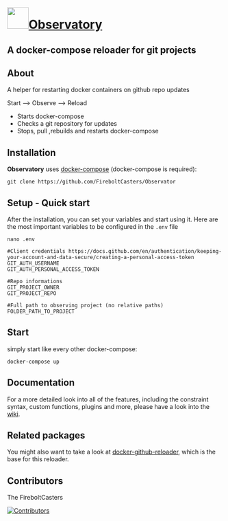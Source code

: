 <h1><a href="https://github.com/FireboltCasters/Observatory"><img src="https://raw.githubusercontent.com/FireboltCasters/Observatory/main/logo.png" width="50" heigth="50" /></a><a href="https://github.com/FireboltCasters/Observatory">Observatory</a></h1><h2> A docker-compose reloader for git projects</h2>

## About

A helper for restarting docker containers on github repo updates

Start --> Observe --> Reload

- Starts docker-compose
- Checks a git repository for updates
- Stops, pull ,rebuilds and restarts docker-compose


## Installation

**Observatory** uses [docker-compose](https://docs.docker.com/compose/install/) (docker-compose is required):

```console
git clone https://github.com/FireboltCasters/Observator
```

## Setup - Quick start

After the installation, you can set your variables and start using it.
Here are the most important variables to be configured in the ```.env``` file

```console
nano .env
```

```.env
#Client credentials https://docs.github.com/en/authentication/keeping-your-account-and-data-secure/creating-a-personal-access-token
GIT_AUTH_USERNAME
GIT_AUTH_PERSONAL_ACCESS_TOKEN

#Repo informations
GIT_PROJECT_OWNER
GIT_PROJECT_REPO

#Full path to observing project (no relative paths)
FOLDER_PATH_TO_PROJECT
```

## Start

simply start like every other docker-compose:

```console
docker-compose up
```

## Documentation

For a more detailed look into all of the features, including the constraint syntax, custom functions, plugins and more, please have a look into the [wiki](https://github.com/FireboltCasters/Observatory/wiki).

## Related packages

You might also want to take a look at [docker-github-reloader](https://github.com/FireboltCasters/docker-github-reloader), which is the base for this reloader.

## Contributors

The FireboltCasters

<a href="https://github.com/FireboltCasters/docker-github-reloader"><img src="https://contrib.rocks/image?repo=FireboltCasters/docker-github-reloader" alt="Contributors" /></a>
